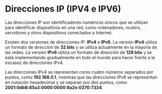 # Direcciones IP (IPV4 e IPV6)

Las direcciones IP son identificadores numéricos únicos que se utilizan para identificar dispositivos en una red, como ordenadores, routers, servidores y otros dispositivos conectados a Internet.

Existen dos versiones de direcciones IP: **IPv4** e **IPv6**. La versión **IPv4** utiliza un formato de dirección de **32 bits** y se utiliza actualmente en la mayoría de las redes. La versión **IPv6** utiliza un formato de dirección de **128 bits** y se está implementando gradualmente en todo el mundo para hacer frente a la escasez de direcciones IPv4.

Las direcciones IPv4 se representan como cuatro números separados por puntos, como **192.168.0.1**, mientras que las direcciones IPv6 se representan en notación hexadecimal y se separan por dos puntos, como **2001:0db8:85a3:0000:0000:8a2e:0370:7334**.
